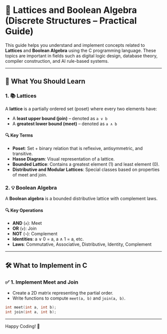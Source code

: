 # 🔢 Lattices and Boolean Algebra (Discrete Structures – Practical Guide)

This guide helps you understand and implement concepts related to **Lattices** and **Boolean Algebra** using the C programming language. These topics are important in fields such as digital logic design, database theory, compiler construction, and AI rule-based systems.

---

## 📘 What You Should Learn

### 1. 📚 **Lattices**

A **lattice** is a partially ordered set (poset) where every two elements have:

- A **least upper bound (join)** – denoted as `a ∨ b`
- A **greatest lower bound (meet)** – denoted as `a ∧ b`

#### 🔍 Key Terms

- **Poset**: Set + binary relation that is reflexive, antisymmetric, and transitive.
- **Hasse Diagram**: Visual representation of a lattice.
- **Bounded Lattice**: Contains a greatest element (1) and least element (0).
- **Distributive and Modular Lattices**: Special classes based on properties of meet and join.

### 2. 💡 **Boolean Algebra**

A **Boolean algebra** is a bounded distributive lattice with complement laws.

#### 🔍 Key Operations

- **AND** (`∧`): Meet
- **OR** (`∨`): Join
- **NOT** (`¬`): Complement
- **Identities**: a ∨ 0 = a, a ∧ 1 = a, etc.
- **Laws**: Commutative, Associative, Distributive, Identity, Complement

---

## 🛠️ What to Implement in C

### ✅ 1. Implement Meet and Join

- Create a 2D matrix representing the partial order.
- Write functions to compute `meet(a, b)` and `join(a, b)`.

```c
int meet(int a, int b);
int join(int a, int b);
```

---

Happy Coding! 🚀
